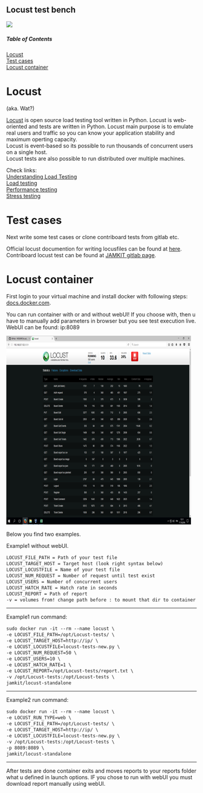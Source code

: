 ## Locust test bench

![](https://pbs.twimg.com/profile_images/1867636195/locust-logo-orignal.png)  

##### Table of Contents
[Locust](#locust)   
[Test cases](#testcases)  
[Locust container](#locustcontainer)    


# Locust
(aka. Wat?)

[Locust](http://locust.io/) is open source load testing tool written in Python. Locust is web-oriented and tests are written in Python. Locust main purpose is to emulate real users and traffic so you can know your application stability and maximum operting capacity.  
Locust is event-based so its possible to run thousands of concurrent users on a single host.  
Locust tests are also possible to run distributed over multiple machines.  

Check links:  
[Understanding Load Testing](https://smartbear.com/learn/performance-testing/what-is-load-testing/)  
[Load testing](https://en.wikipedia.org/wiki/Load_testing)  
[Performance testing](https://en.wikipedia.org/wiki/Software_performance_testing)  
[Stress testing](https://en.wikipedia.org/wiki/Stress_testing)  


# Test cases  

Next write some test cases or clone contriboard tests from gitlab etc.  

Official locust documention for writing locusfiles can be found at [here](http://docs.locust.io/en/latest/writing-a-locustfile.html).   
Contriboard locust test can be found at [JAMKIT gitlab page](https://gitlab.com/JAMKIT/Locust-tests.git).  

# Locust container

First login to your virtual machine and install docker with following steps: [docs.docker.com](https://docs.docker.com/engine/installation/).  
  
You can run container with or and without webUI! If you choose with, then u have to manually add parameters in browser but you see test execution live. WebUI can be found: ip:8089    


![](https://raw.githubusercontent.com/JAMK-IT/test-environments/master/images/testi2.png)  


Below you find two examples.  



Example1 without webUI.  
```
LOCUST_FILE_PATH = Path of your test file
LOCUST_TARGET_HOST = Target host (look right syntax below)
LOCUST_LOCUSTFILE = Name of your test file
LOCUST_NUM_REQUEST = Number of request until test exist
LOCUST_USERS = Number of concurrent users
LOCUST_HATCH_RATE = Hatch rate in seconds
LOCUST_REPORT = Path of report
-v = volumes from! change path before : to mount that dir to container
```  
------------------------------------------------------------------

Example1 run command:  
```
sudo docker run -it --rm --name locust \
-e LOCUST_FILE_PATH=/opt/Locust-tests/ \
-e LOCUST_TARGET_HOST=http://ip/ \
-e LOCUST_LOCUSTFILE=locust-tests-new.py \
-e LOCUST_NUM_REQUEST=50 \
-e LOCUST_USERS=10 \
-e LOCUST_HATCH_RATE=1 \
-e LOCUST_REPORT=/opt/Locust-tests/report.txt \
-v /opt/Locust-tests:/opt/Locust-tests \
jamkit/locust-standalone
```  
------------------------------------------------------------------

Example2 run command:  

```
sudo docker run -it --rm --name locust \
-e LOCUST_RUN_TYPE=web \
-e LOCUST_FILE_PATH=/opt/Locust-tests/ \
-e LOCUST_TARGET_HOST=http://ip/ \
-e LOCUST_LOCUSTFILE=locust-tests-new.py \
-v /opt/Locust-tests:/opt/Locust-tests \
-p 8089:8089 \
jamkit/locust-standalone
```  
-------------------------------------------------------------------


After tests are done container exits and moves reports to your reports folder what u defined in launch options.  IF you chose to run with webUI you must download report manually using webUI.  

